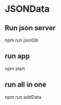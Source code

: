 # JSONData

## Run json server

npm run jsonDb

## run app

npm start

## run all in one

npm run addData

